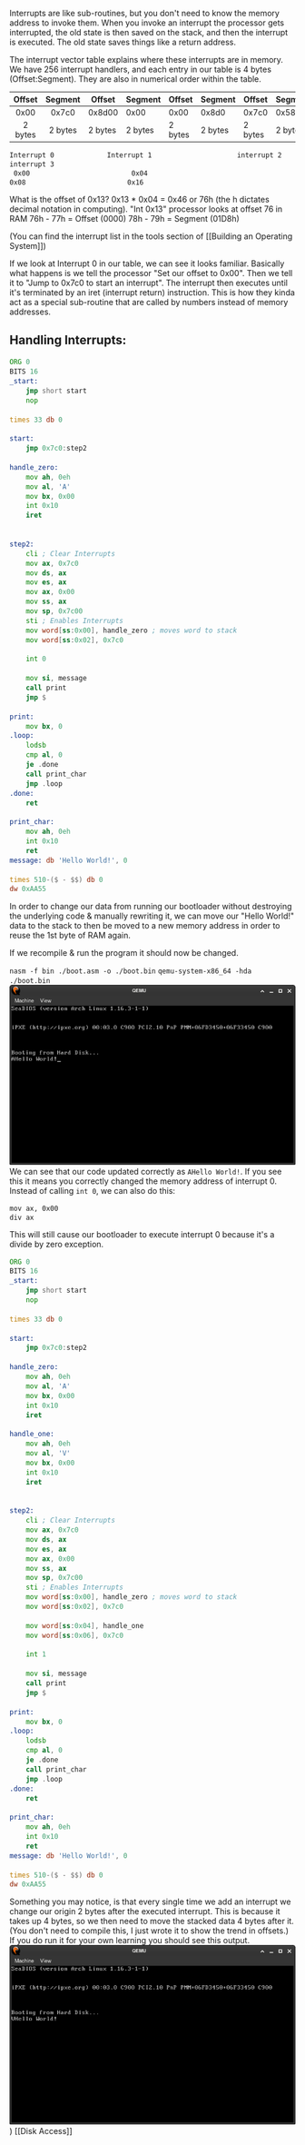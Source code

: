 Interrupts are like sub-routines, but you don't need to know the memory address to invoke them. When you invoke an interrupt the processor gets interrupted, the old state is then saved on the stack, and then the interrupt is executed. The old state saves things like a return address.

The interrupt vector table explains where these interrupts are in memory. We have 256 interrupt handlers, and each entry in our table is 4 bytes (Offset:Segment). They are also in numerical order within the table.

| Offset  | Segment | Offset  | Segment | Offset  | Segment | Offset  | Segment |
| :-----: | :-----: | ------- | ------- | ------- | ------- | ------- | ------- |
|  0x00   |  0x7c0  | 0x8d00  | 0x00    | 0x00    | 0x8d0   | 0x7c0   | 0x587   |
| 2 bytes | 2 bytes | 2 bytes | 2 bytes | 2 bytes | 2 bytes | 2 bytes | 2 bytes |
	Interrupt 0             Interrupt 1                     interrupt 2                    interrupt 3
	 0x00                         0x04                                 0x08                         0x16

What is the offset of 0x13?
0x13 * 0x04 = 0x46 or 76h (the h dictates decimal notation in computing). 
"Int 0x13" processor looks at offset 76 in RAM
76h - 77h = Offset (0000)
78h - 79h = Segment (01D8h)

(You can find the interrupt list in the tools section of [[Building an Operating System]])

If we look at Interrupt 0 in our table, we can see it looks familiar. Basically what happens is we tell the processor "Set our offset to 0x00". Then we tell it to "Jump to 0x7c0 to start an interrupt". The interrupt then executes until it's terminated by an iret (interrupt return) instruction. This is how they kinda act as a special sub-routine that are called by numbers instead of memory addresses.

## Handling Interrupts:

```asm
ORG 0
BITS 16
_start:
	jmp short start
	nop

times 33 db 0

start:
	jmp 0x7c0:step2

handle_zero:
	mov ah, 0eh
	mov al, 'A'
	mov bx, 0x00
	int 0x10
	iret


step2:
	cli ; Clear Interrupts
	mov ax, 0x7c0
	mov ds, ax
	mov es, ax
	mov ax, 0x00
	mov ss, ax
	mov sp, 0x7c00
	sti ; Enables Interrupts
	mov word[ss:0x00], handle_zero ; moves word to stack
	mov word[ss:0x02], 0x7c0
	
	int 0
	
	mov si, message
	call print	
	jmp $

print:
	mov bx, 0
.loop:
	lodsb
	cmp al, 0
	je .done
	call print_char
	jmp .loop
.done:
	ret

print_char:
	mov ah, 0eh
	int 0x10
	ret
message: db 'Hello World!', 0

times 510-($ - $$) db 0
dw 0xAA55
```
In order to change our data from running our bootloader without destroying the underlying code & manually rewriting it, we can move our "Hello World!" data to the stack to then be moved to a new memory address in order to reuse the 1st byte of RAM again.

If we recompile & run the program it should now be changed.

`nasm -f bin ./boot.asm -o ./boot.bin`
`qemu-system-x86_64 -hda ./boot.bin`
![Interrupt 0](https://github.com/GuiltedRose/notes/blob/main/pictures/interrupt0.png?raw=true)
We can see that our code updated correctly as `AHello World!`. If you see this it means you correctly changed the memory address of interrupt 0. Instead of calling `int 0`, we can also do this:
```
mov ax, 0x00
div ax
```
This will still cause our bootloader to execute interrupt 0 because it's a divide by zero exception.

```asm
ORG 0
BITS 16
_start:
	jmp short start
	nop

times 33 db 0

start:
	jmp 0x7c0:step2

handle_zero:
	mov ah, 0eh
	mov al, 'A'
	mov bx, 0x00
	int 0x10
	iret

handle_one:
	mov ah, 0eh
	mov al, 'V'
	mov bx, 0x00
	int 0x10
	iret


step2:
	cli ; Clear Interrupts
	mov ax, 0x7c0
	mov ds, ax
	mov es, ax
	mov ax, 0x00
	mov ss, ax
	mov sp, 0x7c00
	sti ; Enables Interrupts
	mov word[ss:0x00], handle_zero ; moves word to stack
	mov word[ss:0x02], 0x7c0
	
	mov word[ss:0x04], handle_one
	mov word[ss:0x06], 0x7c0
	
	int 1
	
	mov si, message
	call print	
	jmp $

print:
	mov bx, 0
.loop:
	lodsb
	cmp al, 0
	je .done
	call print_char
	jmp .loop
.done:
	ret

print_char:
	mov ah, 0eh
	int 0x10
	ret
message: db 'Hello World!', 0

times 510-($ - $$) db 0
dw 0xAA55
```
Something you may notice, is that every single time we add an interrupt we change our origin 2 bytes after the executed interrupt. This is because it takes up 4 bytes, so we then need to move the stacked data 4 bytes after it. (You don't need to compile this, I just wrote it to show the trend in offsets.)
If you do run it for your own learning you should see this output.
![Interrupt 1](https://github.com/GuiltedRose/notes/blob/main/pictures/interrupt1.png?raw=true))
[[Disk Access]]
